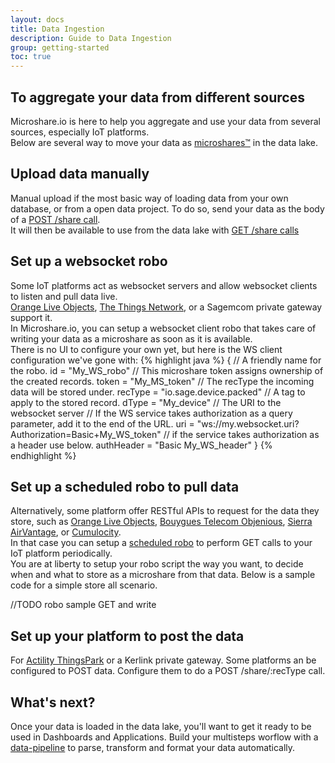 ```yaml
---
layout: docs
title: Data Ingestion
description: Guide to Data Ingestion
group: getting-started
toc: true
---
```


## To aggregate your data from different sources
Microshare.io is here to help you aggregate and use your data from several sources, especially IoT platforms.  
Below are several way to move your data as [microshares™](../microshares-guide) in the data lake.  

## Upload data manually
Manual upload if the most basic way of loading data from your own database, or from a open data project.
To do so, send your data as the body of a [POST /share call](../api-overview#post-share).  
It will then be available to use from the data lake with [GET /share calls](../api-overview#get-share)

## Set up a websocket robo
Some IoT platforms act as websocket servers and allow websocket clients to listen and pull data live.  
[Orange Live Objects](https://liveobjects.orange-business.com/), [The Things Network](https://console.thethingsnetwork.org/), or a Sagemcom private gateway support it.  
In Microshare.io, you can setup a websocket client robo that takes care of writing your data as a microshare as soon as it is available.  
There is no UI to configure your own yet, but here is the WS client configuration we've gone with:
{% highlight java %}
{
  // A friendly name for the robo.
  id = "My_WS_robo"
  // This microshare token assigns ownership of the created records.
  token = "My_MS_token"
  // The recType the incoming data will be stored under.
  recType = "io.sage.device.packed"
  // A tag to apply to the stored record.
  dType = "My_device"
  // The URI to the websocket server
  // If the WS service takes authorization as a query parameter, add it to the end of the URL.
  uri = "ws://my.websocket.uri?Authorization=Basic+My_WS_token"
  // if the service takes authorization as a header use below.
  authHeader = "Basic My_WS_header"
}
{% endhighlight %}

## Set up a scheduled robo to pull data
Alternatively, some platform offer RESTful APIs to request for the data they store, such as [Orange Live Objects](https://liveobjects.orange-business.com/), [Bouygues Telecom Objenious](https://spot.objenious.com/login), [Sierra AirVantage](https://airvantage.net/#offers), or [Cumulocity](https://www.cumulocity.com/).  
In that case you can setup a [scheduled robo](../robos-guide/#triggered-vs-scheduled) to perform GET calls to your IoT platform periodically.  
You are at liberty to setup your robo script the way you want, to decide when and what to store as a microshare from that data.
Below is a sample code for a simple store all scenario.

//TODO robo sample GET and write

## Set up your platform to post the data
For [Actility ThingsPark](https://partners.thingpark.com/en/dashboard) or a Kerlink private gateway.
Some platforms an be configured to POST data. Configure them to do a POST /share/:recType call.  

## What's next?
Once your data is loaded in the data lake, you'll want to get it ready to be used in Dashboards and Applications. Build your multisteps worflow with a [data-pipeline](../data-pipelines) to parse, transform and format your data automatically.  
